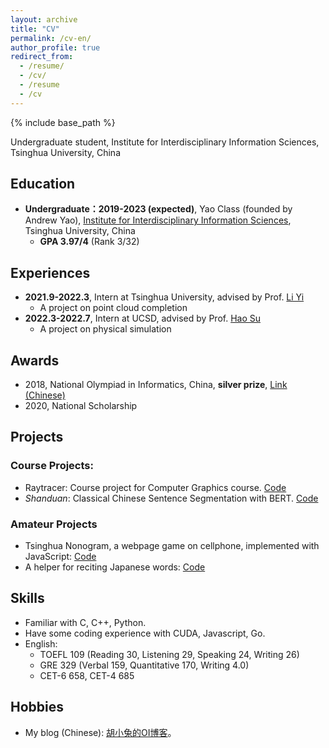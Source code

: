 ```yaml
---
layout: archive
title: "CV"
permalink: /cv-en/
author_profile: true
redirect_from:
  - /resume/
  - /cv/
  - /resume
  - /cv
---
```


{% include base_path %}

Undergraduate student, Institute for Interdisciplinary Information Sciences, Tsinghua University, China

## Education

- **Undergraduate：2019-2023 (expected)**, Yao Class (founded by Andrew Yao), [Institute for Interdisciplinary Information Sciences](https://iiis.tsinghua.edu.cn/en/), Tsinghua University, China
    - **GPA 3.97/4** (Rank 3/32)

## Experiences

- **2021.9-2022.3**, Intern at Tsinghua University, advised by Prof. [Li Yi](https://ericyi.github.io/)
    - A project on point cloud completion
- **2022.3-2022.7**, Intern at UCSD, advised by Prof. [Hao Su](https://cseweb.ucsd.edu/~haosu/)
    - A project on physical simulation

## Awards

- 2018, National Olympiad in Informatics, China, **silver prize**, [Link (Chinese)](http://www.noi.cn/RequireFile.do?fid=gmhqLRqj&attach=n)
- 2020, National Scholarship

## Projects

### Course Projects:

- Raytracer: Course project for Computer Graphics course. [Code](https://github.com/Rabbit-Hu/RayTracer)
- *Shanduan*: Classical Chinese Sentence Segmentation with BERT. [Code](https://github.com/Rabbit-Hu/shanduan)

### Amateur Projects

- Tsinghua Nonogram, a webpage game on cellphone, implemented with JavaScript: [Code](https://github.com/Rabbit-Hu/nonogram)
- A helper for reciting Japanese words: [Code](https://github.com/Rabbit-Hu/vocab-helper)

## Skills

- Familiar with C, C++, Python.
- Have some coding experience with CUDA, Javascript, Go.
- English: 
    - TOEFL 109 (Reading 30, Listening 29, Speaking 24, Writing 26)
    - GRE 329 (Verbal 159, Quantitative 170, Writing 4.0)
    - CET-6 658, CET-4 685

## Hobbies

- My blog (Chinese): [胡小兔的OI博客](https://www.cnblogs.com/rabbithu/)。

